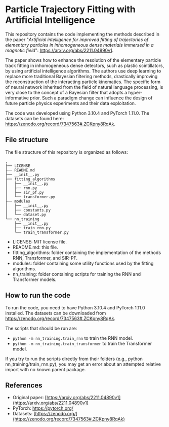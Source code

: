 # Particle Trajectory Fitting with Artificial Intelligence

This repository contains the code implementing the methods described in the paper "*Artificial intelligence for improved fitting of trajectories of elementary particles in inhomogeneous dense materials immersed in a magnetic field*": https://arxiv.org/abs/2211.04890v1.

The paper shows how to enhance the resolution of the elementary particle track fitting in inhomogeneous dense detectors, such as plastic scintillators, by using artificial intelligence algorithms. The authors use deep learning to replace more traditional Bayesian filtering methods, drastically improving the reconstruction of the interacting particle kinematics. The specific form of neural network inherited from the field of natural language processing, is very close to the concept of a Bayesian filter that adopts a hyper-informative prior. Such a paradigm change can influence the design of future particle physics experiments and their data exploitation.

The code was developed using Python 3.10.4 and PyTorch 1.11.0. The datasets can be found here: https://zenodo.org/record/7347563#.ZCKpny8RqAk.

## File structure

The file structure of this repository is organized as follows:

    .
    ├── LICENSE
    ├── README.md
    ├── __init__.py
    ├── fitting_algorithms
    │   ├── __init__.py
    │   ├── rnn.py
    │   ├── sir_pf.py
    │   └── transformer.py
    ├── modules
    │   ├── __init__.py
    │   ├── constants.py
    │   └── dataset.py
    └── nn_training
        ├── __init__.py
        ├── train_rnn.py
        └── train_transformer.py


- LICENSE: MIT license file.
- README.md: this file.
- fitting_algorithms: folder containing the implementation of the methods RNN, Transformer, and SIR-PF.
- modules: folder containing some utility functions used by the fitting algorithms.
- nn_training: folder containing scripts for training the RNN and Transformer models.

## How to run the code

To run the code, you need to have Python 3.10.4 and PyTorch 1.11.0 installed. The datasets can be downloaded from https://zenodo.org/record/7347563#.ZCKpny8RqAk.

The scripts that should be run are:

- `python -m nn_training.train_rnn` to train the RNN model.
- `python -m nn_training.train_transformer` to train the Transformer model.

If you try to run the scripts directly from their folders (e.g., python nn_training/train_rnn.py), you may get an error about an attempted relative import with no known parent package.

## References

- Original paper: [https://arxiv.org/abs/2211.04890v1](https://arxiv.org/abs/2211.04890v1)
- PyTorch: https://pytorch.org/
- Datasets: [https://zenodo.org/](https://zenodo.org/record/7347563#.ZCKpny8RqAk)


